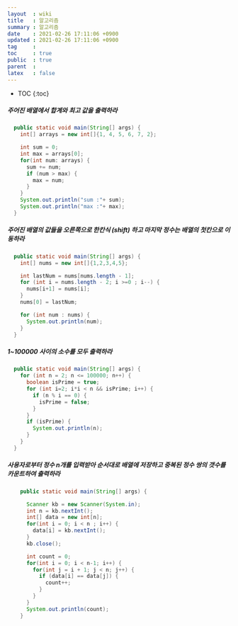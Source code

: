 ```yaml
---
layout  : wiki
title   : 알고리즘
summary : 알고리즘
date    : 2021-02-26 17:11:06 +0900
updated : 2021-02-26 17:11:06 +0900
tag     : 
toc     : true
public  : true
parent  : 
latex   : false
---
```

* TOC
{:toc}

##### 주어진 배열에서 합계와 최고 값을 출력하라
```java
  public static void main(String[] args) {
    int[] arrays = new int[]{1, 4, 5, 6, 7, 2};

    int sum = 0;
    int max = arrays[0];
    for(int num: arrays) {
      sum += num;
      if (num > max) {
        max = num;
      }
    }
    System.out.println("sum :"+ sum);
    System.out.println("max :"+ max);
  }
```
##### 주어진 배열의 값들을 오른쪽으로 한칸식 (shift) 하고 마지막 정수는 배열의 첫칸으로 이동하라
```java
  public static void main(String[] args) {
    int[] nums = new int[]{1,2,3,4,5};

    int lastNum = nums[nums.length - 1];
    for (int i = nums.length - 2; i >=0 ; i--) {
      nums[i+1] = nums[i];
    }
    nums[0] = lastNum;

    for (int num : nums) {
      System.out.println(num);
    }
  }
```

##### 1~100000 사이의 소수를 모두 출력하라
```java
  public static void main(String[] args) {
    for (int n = 2; n <= 100000; n++) {
      boolean isPrime = true;
      for (int i=2; i*i < n && isPrime; i++) {
        if (n % i == 0) {
          isPrime = false;
        }
      }
      if (isPrime) {
        System.out.println(n);
      }
    }
  }
```

#####  사용자로부터 정수 n개를 입력받아 순서대로 배열에 저장하고 중복된 정수 쌍의 갯수를 카운트하여 출력하라
```java
    public static void main(String[] args) {

      Scanner kb = new Scanner(System.in);
      int n = kb.nextInt();
      int[] data = new int[n];
      for(int i = 0; i < n ; i++) {
        data[i] = kb.nextInt();
      }
      kb.close();

      int count = 0;
      for(int i = 0; i < n-1; i++) {
        for(int j = i + 1; j < n; j++) {
          if (data[i] == data[j]) {
            count++;
          }
        }
      }
      System.out.println(count);
    }
```
